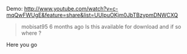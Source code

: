 Demo: http://www.youtube.com/watch?v=c-mqQwFWUgE&feature=share&list=UUIpuOKjm0JbTBzypmDNWCXQ

> mobisat95 6 months ago
> Is this available for download and if so where ?﻿

Here you go
